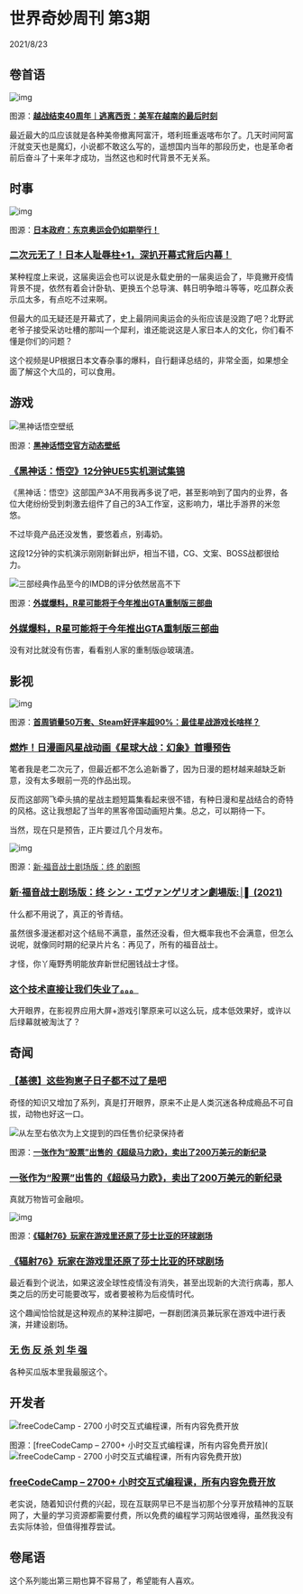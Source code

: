 # 世界奇妙周刊 第3期

2021/8/23

## 卷首语

![img](https://image2.icexmoon.xyz/image/719.jpg)

图源：[**越战结束40周年︱逃离西贡：美军在越南的最后时刻**](https://www.thepaper.cn/newsDetail_forward_1323986)

最近最大的瓜应该就是各种美帝撤离阿富汗，塔利班重返喀布尔了。几天时间阿富汗就变天也是魔幻，小说都不敢这么写的，遥想国内当年的那段历史，也是革命者前后奋斗了十来年才成功，当然这也和时代背景不无关系。

## 时事

![img](https://image2.icexmoon.xyz/image/1927fab8-498a-4be7-850e-d73e1013e434.png)

图源：[**日本政府：东京奥运会仍如期举行！**](https://ycpai.ycwb.com/ycppad/content/2020-02/21/content_668339.html)

### [**二次元无了！日本人耻辱柱+1，深扒开幕式背后内幕！**](https://www.bilibili.com/video/BV1DU4y1E7ip?p=1&share_medium=android&share_plat=android&share_session_id=c3b36289-f3d1-4caa-84f0-e29eb2b7df65&share_source=GENERIC&share_tag=s_i&timestamp=1629260750&unique_k=iVoIaX)

某种程度上来说，这届奥运会也可以说是永载史册的一届奥运会了，毕竟撇开疫情背景不提，依然有着会计卧轨、更换五个总导演、韩日明争暗斗等等，吃瓜群众表示瓜太多，有点吃不过来啊。

但最大的瓜无疑还是开幕式了，史上最阴间奥运会的头衔应该是没跑了吧？北野武老爷子接受采访吐槽的那叫一个犀利，谁还能说这是人家日本人的文化，你们看不懂是你们的问题？

这个视频是UP根据日本文春杂事的爆料，自行翻译总结的，非常全面，如果想全面了解这个大瓜的，可以食用。

## 游戏

![黑神话悟空壁纸](https://image2.icexmoon.xyz/image/227df1482b3c76a91de5cd3ab84e9873-16296842951353.png)

图源：[**黑神话悟空官方动态壁纸**](http://www.cxfeng.com/soft/69743.html)

### [**《黑神话：悟空》12分钟UE5实机测试集锦**](https://www.bilibili.com/video/BV1y64y1q757)

《黑神话：悟空》这部国产3A不用我再多说了吧，甚至影响到了国内的业界，各位大佬纷纷受到刺激去组件了自己的3A工作室，这影响力，堪比手游界的米忽悠。

不过毕竟产品还没发售，要悠着点，别毒奶。

这段12分钟的实机演示刚刚新鲜出炉，相当不错，CG、文案、BOSS战都很给力。

![三部经典作品至今的IMDB的评分依然居高不下](https://image2.icexmoon.xyz/image/b9b7bafd368d2d56234110bf50d020bd.png)

图源：[**外媒爆料，R星可能将于今年推出GTA重制版三部曲**](![三部经典作品至今的IMDB的评分依然居高不下](https://alioss.yystv.cn/doc/8253/b9b7bafd368d2d56234110bf50d020bd.png_mw680water))

### [**外媒爆料，R星可能将于今年推出GTA重制版三部曲**](https://www.yystv.cn/p/8253)

没有对比就没有伤害，看看别人家的重制版@玻璃渣。

## 影视

![img](https://image2.icexmoon.xyz/image/6-16.jpg)

图源：[**首周销量50万套、Steam好评率超90%：最佳星战游戏长啥样？**](http://www.gamelook.com.cn/2019/11/375699)

### [**燃炸！日漫画风星战动画《星球大战：幻象》首曝预告**](https://www.bilibili.com/video/BV19f4y137gD?p=1&share_medium=android&share_plat=android&share_session_id=043de6fa-9a3c-4423-9463-a84f43e902d9&share_source=GENERIC&share_tag=s_i&timestamp=1629249412&unique_k=Npx7fZ)

笔者我是老二次元了，但最近都不怎么追新番了，因为日漫的题材越来越缺乏新意，没有太多眼前一亮的作品出现。

反而这部网飞牵头搞的星战主题短篇集看起来很不错，有种日漫和星战结合的奇特的风格。这让我想起了当年的黑客帝国动画短片集。总之，可以期待一下。

当然，现在只是预告，正片要过几个月发布。

![img](https://image2.icexmoon.xyz/image/p2676580857.png)

图源：[新·福音战士剧场版：终 的剧照](https://movie.douban.com/photos/photo/2676580857/#title-anchor)

### [**新·福音战士剧场版：终 シン・エヴァンゲリオン劇場版:│▌ (2021)**](https://movie.douban.com/subject/10428501/)

什么都不用说了，真正的爷青结。

虽然很多漫迷都对这个结局不满意，虽然还没看，但大概率我也不会满意，但怎么说呢，就像同时期的纪录片片名：再见了，所有的福音战士。

才怪，你丫庵野秀明能放弃新世纪圈钱战士才怪。

### [**这个技术直接让我们失业了。。。**](https://www.bilibili.com/video/BV1r54y1E7Kf?p=1&share_medium=android&share_plat=android&share_session_id=9a4bbaa3-03c3-48fc-baa7-72bd1de1c9cd&share_source=GENERIC&share_tag=s_i&timestamp=1628766411&unique_k=90BPCs)

大开眼界，在影视界应用大屏+游戏引擎原来可以这么玩，成本低效果好，或许以后绿幕就被淘汰了？

## 奇闻

### [**【基德】这些狗崽子日子都不过了是吧**](https://www.bilibili.com/video/BV1w44y1m72d?p=1&share_medium=android&share_plat=android&share_session_id=93097c7d-10e5-4ecf-97a5-a54cbb8bbfd5&share_source=GENERIC&share_tag=s_i&timestamp=1629091562&unique_k=iZGSMD)

奇怪的知识又增加了系列，真是打开眼界，原来不止是人类沉迷各种成瘾品不可自拔，动物也好这一口。

![从左至右依次为上文提到的四任售价纪录保持者](https://image2.icexmoon.xyz/image/5f7caa37802188290baee87b559bbe73.jpeg)

图源：[**一张作为“股票”出售的《超级马力欧》，卖出了200万美元的新纪录**](![从左至右依次为上文提到的四任售价纪录保持者](https://alioss.yystv.cn/doc/8252/5f7caa37802188290baee87b559bbe73.jpeg_mw680water))

### [**一张作为“股票”出售的《超级马力欧》，卖出了200万美元的新纪录**](https://www.yystv.cn/p/8252)

真就万物皆可金融呗。

![img](https://image2.icexmoon.xyz/image/bfffd72ce2d0c39ed076c5a9f7fc5eab.jpeg)

图源：[**《辐射76》玩家在游戏里还原了莎士比亚的环球剧场**](https://www.yystv.cn/p/8247)

### [**《辐射76》玩家在游戏里还原了莎士比亚的环球剧场**](https://www.yystv.cn/p/8247)

最近看到个说法，如果这波全球性疫情没有消失，甚至出现新的大流行病毒，那人类之后的历史可能要改写，或者要被称为后疫情时代。

这个趣闻恰恰就是这种观点的某种注脚吧，一群剧团演员兼玩家在游戏中进行表演，并建设剧场。

### [**无 伤 反 杀 刘 华 强**](https://www.bilibili.com/video/BV1qb4y1z7ve?p=1&share_medium=android&share_plat=android&share_session_id=98028141-00e3-441c-b52c-367df8856a11&share_source=GENERIC&share_tag=s_i&timestamp=1628765938&unique_k=Ti761Y)

各种买瓜版本里我最服这个。

## 开发者

![freeCodeCamp -  2700 小时交互式编程课，所有内容免费开放](https://image2.icexmoon.xyz/image/freecodecamp.jpg)

图源：[freeCodeCamp – 2700+ 小时交互式编程课，所有内容免费开放](![freeCodeCamp -  2700 小时交互式编程课，所有内容免费开放](https://img3.appinn.net/images/202108/freecodecamp.jpg!o))

### [**freeCodeCamp – 2700+ 小时交互式编程课，所有内容免费开放**](https://www.appinn.com/freecodecamp/)

老实说，随着知识付费的兴起，现在互联网早已不是当初那个分享开放精神的互联网了，大量的学习资源都需要付费，所以免费的编程学习网站很难得，虽然我没有去实际体验，但值得推荐尝试。

## 卷尾语

这个系列能出第三期也算不容易了，希望能有人喜欢。